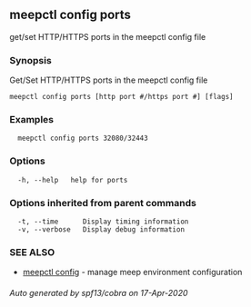 ## meepctl config ports

get/set HTTP/HTTPS ports in the meepctl config file

### Synopsis

Get/Set HTTP/HTTPS ports in the meepctl config file

```
meepctl config ports [http port #/https port #] [flags]
```

### Examples

```
  meepctl config ports 32080/32443
```

### Options

```
  -h, --help   help for ports
```

### Options inherited from parent commands

```
  -t, --time      Display timing information
  -v, --verbose   Display debug information
```

### SEE ALSO

* [meepctl config](meepctl_config.md)	 - manage meep environment configuration

###### Auto generated by spf13/cobra on 17-Apr-2020

